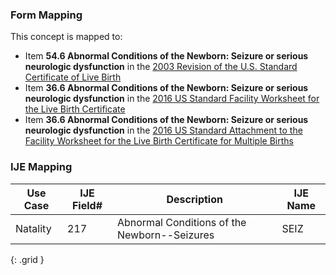 ### Form Mapping
This concept is mapped to:
 * Item **54.6 Abnormal Conditions of the Newborn: Seizure or serious neurologic dysfunction** in the [2003 Revision of the U.S. Standard Certificate of Live Birth](https://www.cdc.gov/nchs/data/dvs/birth11-03final-ACC.pdf)
 * Item **36.6 Abnormal Conditions of the Newborn: Seizure or serious neurologic dysfunction** in the [2016 US Standard Facility Worksheet for the Live Birth Certificate](https://www.cdc.gov/nchs/data/dvs/facility-worksheet-2016-508.pdf)
 * Item **36.6 Abnormal Conditions of the Newborn: Seizure or serious neurologic dysfunction** in the [2016 US Standard Attachment to the Facility Worksheet for the Live Birth Certificate for Multiple Births](https://www.cdc.gov/nchs/data/dvs/multiple-births-worksheet-2016.pdf)

### IJE Mapping
| **Use Case** | **IJE Field#** | **Description** | **IJE Name** |
| ------------ | -------------- | --------------- | ------------ |
| Natality | 217 | Abnormal Conditions of the Newborn--Seizures | SEIZ |
{: .grid }
